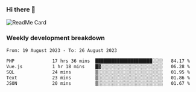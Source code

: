 ### Hi there 👋

<!--
**itzcy/itzcy** is a ✨ _special_ ✨ repository because its `README.md` (this file) appears on your GitHub profile.

Here are some ideas to get you started:

- 🔭 I’m currently working on ...
- 🌱 I’m currently learning ...
- 👯 I’m looking to collaborate on ...
- 🤔 I’m looking for help with ...
- 💬 Ask me about ...
- 📫 How to reach me: ...
- 😄 Pronouns: ...
- ⚡ Fun fact: ...
-->
![ReadMe Card](https://github-readme-stats.vercel.app/api?username=itzcy&show_icons=true&title_color=2d3198&icon_color=797cb8&text_color=24292e&bg_color=f6f8fa)

### Weekly development breakdown
<!--START_SECTION:waka-->

```txt
From: 19 August 2023 - To: 26 August 2023

PHP              17 hrs 36 mins  █████████████████████░░░░   84.17 %
Vue.js           1 hr 18 mins    █▓░░░░░░░░░░░░░░░░░░░░░░░   06.28 %
SQL              24 mins         ▒░░░░░░░░░░░░░░░░░░░░░░░░   01.95 %
Text             23 mins         ▒░░░░░░░░░░░░░░░░░░░░░░░░   01.86 %
JSON             20 mins         ▒░░░░░░░░░░░░░░░░░░░░░░░░   01.67 %
```

<!--END_SECTION:waka-->
